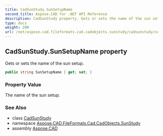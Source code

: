 ```yaml
---
title: CadSunStudy.SunSetupName
second_title: Aspose.CAD for .NET API Reference
description: CadSunStudy property. Gets or sets the name of the sun setup
type: docs
weight: 200
url: /net/aspose.cad.fileformats.cad.cadobjects.sunstudy/cadsunstudy/sunsetupname/
---
```

## CadSunStudy.SunSetupName property

Gets or sets the name of the sun setup.

```csharp
public string SunSetupName { get; set; }
```

### Property Value

The name of the sun setup.

### See Also

* class [CadSunStudy](../)
* namespace [Aspose.CAD.FileFormats.Cad.CadObjects.SunStudy](../../../aspose.cad.fileformats.cad.cadobjects.sunstudy/)
* assembly [Aspose.CAD](../../../)


